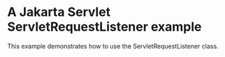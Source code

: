# A Jakarta Servlet ServletRequestListener example

This example demonstrates how to use the ServletRequestListener class.
